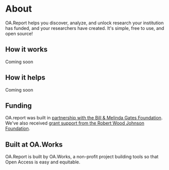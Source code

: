 # About

OA.Report helps you discover, analyze, and unlock research your institution has funded, and your researchers have created. It's simple, free to use, and open source!

## How it works

Coming soon

## How it helps

Coming soon

## Funding

OA.report was built in [partnership with the Bill & Melinda Gates Foundation](https://blog.oa.works/grant-to-bolster-oa-policies-from-bmgf/). We've also received [grant support from the Robert Wood Johnson Foundation](https://blog.oa.works/grant-from-robert-wood-johnson-foundation/).&#x20;

## Built at OA.Works

OA.Report is built by OA.Works, a non-profit project building tools so that Open Access is easy and equitable.

